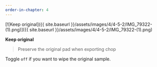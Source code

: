 ```yaml
---
order-in-chapter: 4
---
```


[![Keep original]({{ site.baseurl }}/assets/images/4/4-5-2/IMG_79322-(1).png)]({{
site.baseurl }}/assets/images/4/4-5-2/IMG_79322-(1).png)

**Keep original**

> Preserve the original pad when exporting chop

Toggle `off` if you want to wipe the original sample.
